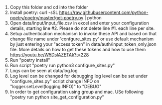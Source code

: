 1. Copy this folder and cd into the folder
2. Install poetry:
    curl -sSL https://raw.githubusercontent.com/python-poetry/poetry/master/get-poetry.py | python
3. Open data/input/input_file.csv in excel and enter your configuration details, starting line #2. Please do not delete line #1.
each line per site.
4. Setup authentication mechanism to invoke these API and based on that change file name under 'confgure_sites.py' or 
    use default mechanism by just entering your "access token" in data/auth/input_token_only.json file. More details
    on how to get these tokens and how to use them https://youtu.be/W5DslAZETAk?t=228
5. Run "poetry install"
6. Run script "poetry run python3 configure_sites.py"
6. Logs can be seen at data/log.log
7. Log level can be changed for debugging 
    log level can be set under "configure_sites.py" script  change INFO on "logger.setLevel(logging.INFO)" to "DEBUG"
8. In order to get configuration using group and mac. USe following 
    "poetry run python site_get_configuration.py"


 